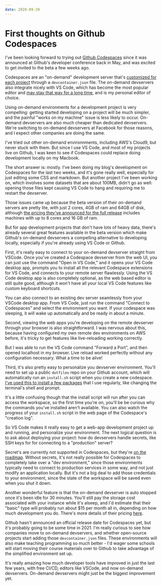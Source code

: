 ```yaml
---
date: 2020-09-20
---
```


# First thoughts on Github Codespaces

I've been looking forward to trying out [Github Codespaces](https://github.com/features/codespaces) since it was announced at Github's developer conference back in May, and was excited to get invited to the beta a few weeks ago. 

Codespaces are an "on-demand" development server that's [customized for each project](https://docs.github.com/en/free-pro-team@latest/github/developing-online-with-codespaces/configuring-codespaces-for-your-project) through a `devcontainer.json` file. The on-demand devservers also integrate nicely with VS Code, which has become the most popular editor and [may stay that way for a long time](https://blog.robenkleene.com/2020/09/21/the-era-of-visual-studio-code/), and is my personal editor of choice.

Using on-demand environments for a development project is very compelling: getting started developing on a project will be much simpler, and the painful "works on my machine" issue is less likely to occur. On-demand devservers are also much cheaper than dedicated devservers. We're switching to on-demand devservers at Facebook for those reasons, and I expect other companies are doing the same.

I've tried out other on-demand environnments, including AWS's Cloud9, but never stuck with them. But since I use VS Code, and most of my projects live on Github, I was keen to see if Codespaces could replace doing development locally on my Macbook.

The short answer is: mostly. I've been doing my blog's development on Codespaces for the last two weeks, and it's gone really well, especially for just editing some CSS and markdown. But another project I've been working on, which involves some datasets that are about 100MB, didn't go as well: opening those files kept causing VS Code to hang and requiring me to restart the devserver. 

Those issues came up because the beta version of their on-demand servers are pretty lite, with just 2 cores, 4GB of ram and 64GB of disk, although [the pricing they've announced for the full release](https://docs.github.com/en/free-pro-team@latest/github/developing-online-with-codespaces/about-billing-for-codespaces) includes machines with up to 8 cores and 16 GB of ram. 

But for app development projects that don't have lots of heavy data, there's already several great features available in the beta version which make Github's on-demand devservers a compelling alternative to developing locally, especially if you're already using VS Code or Github.

First, it's really easy to connect to your on-demand devserver straight from VSCode. Once you've created a Codespace devserver from the web UI, you can just use the command "Open in VS Code," and it opens your VS Code desktop app, prompts you to install all the relevant Codespace extensions for VS Code, and connects to your remote server flawlessly. Using the VS Code desktop app is also completely optional, as the web based editor is still quite good, although it won't have all your local VS Code features like custom keyboard shortcuts.

You can also connect to an existing dev server seamlessly from your VSCode desktop app. From VS Code, just run the command "Connect to Codespaces" and select the environment you want. If your codespace was sleeping, it will wake up automatically and be ready in about a minute.

Second, viewing the web apps you're developing on the remote devserver through your browser is also straightforward. I was nervous about this, because having configured my own remote dev environments on AWS before, it's tricky to get features like live-reloading working correctly.

But I was able to run the VS Code command "Forward a Port", and then opened localhost in my browser. Live reload worked perfectly without any configuration necessary. What a time to be alive!

Third, it's also pretty easy to personalize you devserver environment. You'll need to set up a public `dotfiles` repo on your Github account, which will automatically run an `install.sh` script when you create a new codespace. [I've used this to install a few packages](https://github.com/tjwaterman99/dotfiles) that I use regularly, like changing the terminal's shell and prompt. 

It's a little confusing though that the install script will run after you can access the workspace, so the first time you're on, you'll be be curious why the commands you've installed aren't available. You can also watch the progress of your `install.sh` script in the web page of the Codespace's "creation log".

So VS Code makes it really easy to get a web-app development project up and running, and personalize your environment. The next logical question is to ask about deploying your project: how do devservers handle secrets, like SSH keys for for connecting to a "production" server?

Secret's are currently not supported in Codespaces, but they're [on the roadmap](https://github.community/t/secrets-support-in-github-codespaces/131984). Without secrets, it's not really possible for Codespaces to completely take over a "dev environment," since those environments typically need to connect to production services in some way, and not just modify an application locally. But it's not a big deal to add those credentials to your environment, since the state of the workspace will be saved even when you shut it down.

Another wonderful feature is that the on-demand devserver is auto stopped once it's been idle for 30 minutes. You'll still pay the storage cost associated with your instance while it's alseep, and I'd estimate that their "basic" type will probably run about $15 per month all in, depending on how much development you do. There's more details of their pricing [here](https://docs.github.com/en/free-pro-team@latest/github/developing-online-with-codespaces/about-billing-for-codespaces).

Github hasn't announced an official release date for Codespaces yet, but it's probably going to be some time in 2021. I'm really curious to see how companies move to on-demand devservers, and whether open-source projects start adding those `devcontainer.json` files. These environments will also make teaching programming so much better - I'd wager some schools will start moving their course materials over to Github to take advantage of the simplified environment set up. 

It's really amazing how much developer tools have improved in just the last few years, with free CI/CD, editors like VSCode, and now on-demand devservers. On-demand devservers might just be the biggest improvement yet.